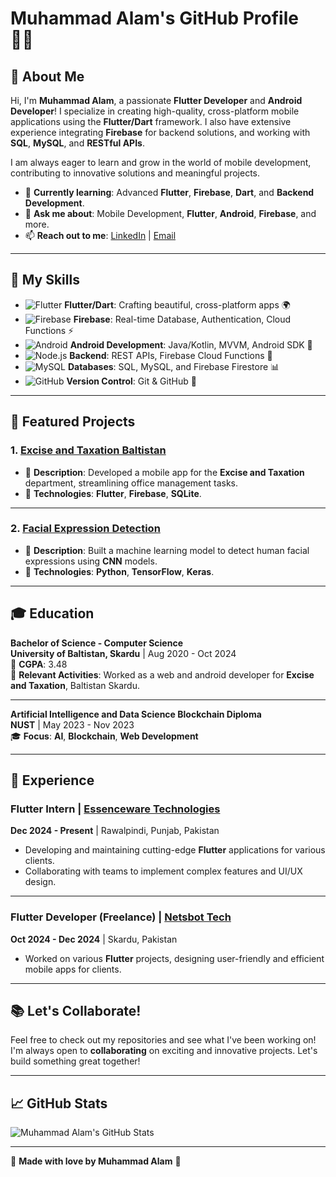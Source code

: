 # Muhammad Alam's GitHub Profile 👨‍💻

## 🌟 About Me

Hi, I'm **Muhammad Alam**, a passionate **Flutter Developer** and **Android Developer**! I specialize in creating high-quality, cross-platform mobile applications using the **Flutter/Dart** framework. I also have extensive experience integrating **Firebase** for backend solutions, and working with **SQL**, **MySQL**, and **RESTful APIs**.

I am always eager to learn and grow in the world of mobile development, contributing to innovative solutions and meaningful projects.

- 🌱 **Currently learning**: Advanced **Flutter**, **Firebase**, **Dart**, and **Backend Development**.
- 💬 **Ask me about**: Mobile Development, **Flutter**, **Android**, **Firebase**, and more.
- 📫 **Reach out to me**: [LinkedIn](https://www.linkedin.com/in/muhammad-alam-896ba2215/) | [Email](mailto:youremail@example.com)

---

## 🚀 My Skills

- ![Flutter](https://img.shields.io/badge/Flutter-%23025698?style=for-the-badge&logo=flutter&logoColor=white) **Flutter/Dart**: Crafting beautiful, cross-platform apps 🌍
- ![Firebase](https://img.shields.io/badge/Firebase-%23039BE5?style=for-the-badge&logo=firebase&logoColor=white) **Firebase**: Real-time Database, Authentication, Cloud Functions ⚡
- ![Android](https://img.shields.io/badge/Android-%2300C853?style=for-the-badge&logo=android&logoColor=white) **Android Development**: Java/Kotlin, MVVM, Android SDK 📱
- ![Node.js](https://img.shields.io/badge/Node.js-%2361DAFB?style=for-the-badge&logo=node.js&logoColor=white) **Backend**: REST APIs, Firebase Cloud Functions 🔧
- ![MySQL](https://img.shields.io/badge/MySQL-%234479A1?style=for-the-badge&logo=mysql&logoColor=white) **Databases**: SQL, MySQL, and Firebase Firestore 📊
- ![GitHub](https://img.shields.io/badge/GitHub-%23121011?style=for-the-badge&logo=github&logoColor=white) **Version Control**: Git & GitHub 🔄

---


## 🔧 Featured Projects

### 1. [Excise and Taxation Baltistan](https://github.com/yourusername/excise-taxation-baltistan)
   - 📱 **Description**: Developed a mobile app for the **Excise and Taxation** department, streamlining office management tasks.
   - 🔧 **Technologies**: **Flutter**, **Firebase**, **SQLite**.

---

### 2. [Facial Expression Detection](https://github.com/yourusername/facial-expression-detection)
   - 🤖 **Description**: Built a machine learning model to detect human facial expressions using **CNN** models.
   - 🔧 **Technologies**: **Python**, **TensorFlow**, **Keras**.

---

## 🎓 Education

**Bachelor of Science - Computer Science**  
**University of Baltistan, Skardu** | Aug 2020 - Oct 2024  
📍 **CGPA**: 3.48  
🔧 **Relevant Activities**: Worked as a web and android developer for **Excise and Taxation**, Baltistan Skardu.

---

**Artificial Intelligence and Data Science Blockchain Diploma**  
**NUST** | May 2023 - Nov 2023  
🎓 **Focus**: **AI**, **Blockchain**, **Web Development**

---

## 💼 Experience

### **Flutter Intern** | [Essenceware Technologies](https://www.essencewaretech.com/)
**Dec 2024 - Present** | Rawalpindi, Punjab, Pakistan  
- Developing and maintaining cutting-edge **Flutter** applications for various clients.  
- Collaborating with teams to implement complex features and UI/UX design.

---

### **Flutter Developer (Freelance)** | [Netsbot Tech](https://www.netsbot.com/)
**Oct 2024 - Dec 2024** | Skardu, Pakistan  
- Worked on various **Flutter** projects, designing user-friendly and efficient mobile apps for clients.

---

## 📚 Let's Collaborate!

Feel free to check out my repositories and see what I've been working on! I'm always open to **collaborating** on exciting and innovative projects. Let's build something great together!

---
## 📈 GitHub Stats

![Muhammad Alam's GitHub Stats](https://github-readme-stats.vercel.app/api?username=yourusername&show_icons=true&theme=radical)

---

💙 **Made with love by Muhammad Alam** 💙
